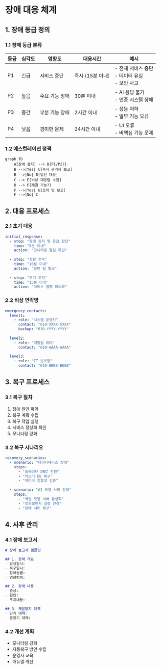 # 장애 대응 체계

## 1. 장애 등급 정의

### 1.1 장애 등급 분류
| 등급 | 심각도 | 영향도 | 대응시간 | 예시 |
|-----|--------|--------|----------|------|
| P1 | 긴급 | 서비스 중단 | 즉시 (15분 이내) | - 전체 서비스 중단<br>- 데이터 유실<br>- 보안 사고 |
| P2 | 높음 | 주요 기능 장애 | 30분 이내 | - AI 응답 불가<br>- 인증 시스템 장애 |
| P3 | 중간 | 부분 기능 장애 | 2시간 이내 | - 성능 저하<br>- 일부 기능 오류 |
| P4 | 낮음 | 경미한 문제 | 24시간 이내 | - UI 오류<br>- 비핵심 기능 문제 |

### 1.2 에스컬레이션 정책
```mermaid
graph TD
    A[장애 감지] --> B{P1/P2?}
    B -->|Yes| C[즉시 관리자 보고]
    B -->|No| D[일선 대응]
    C --> E[비상 대응팀 소집]
    D --> F{해결 가능?}
    F -->|Yes| G[조치 및 보고]
    F -->|No| C
```

## 2. 대응 프로세스

### 2.1 초기 대응
```yaml
initial_response:
  - step: "장애 감지 및 등급 판단"
    time: "5분 이내"
    action: "모니터링 알림 확인"
    
  - step: "상황 전파"
    time: "10분 이내"
    action: "관련 팀 통보"
    
  - step: "초기 조치"
    time: "15분 이내"
    action: "서비스 영향 최소화"
```

### 2.2 비상 연락망
```yaml
emergency_contacts:
  level1:
    - role: "시스템 운영자"
      contact: "010-XXXX-XXXX"
      backup: "010-YYYY-YYYY"
      
  level2:
    - role: "개발팀 리더"
      contact: "010-AAAA-AAAA"
      
  level3:
    - role: "IT 본부장"
      contact: "010-BBBB-BBBB"
```

## 3. 복구 프로세스

### 3.1 복구 절차
1. 장애 원인 파악
2. 복구 계획 수립
3. 복구 작업 실행
4. 서비스 정상화 확인
5. 모니터링 강화

### 3.2 복구 시나리오
```yaml
recovery_scenarios:
  - scenario: "데이터베이스 장애"
    steps:
      - "슬레이브 DB로 전환"
      - "마스터 DB 복구"
      - "데이터 정합성 검증"
      
  - scenario: "AI 모델 서버 장애"
    steps:
      - "백업 모델 서버 활성화"
      - "로드밸런서 설정 변경"
      - "장애 서버 복구"
```

## 4. 사후 관리

### 4.1 장애 보고서
```markdown
# 장애 보고서 템플릿

## 1. 장애 개요
- 발생일시:
- 복구일시:
- 장애등급:
- 영향범위:

## 2. 장애 내용
- 증상:
- 원인:
- 조치내용:

## 3. 재발방지 대책
- 단기 대책:
- 중장기 대책:
```

### 4.2 개선 계획
- 모니터링 강화
- 자동복구 방안 수립
- 운영자 교육
- 매뉴얼 개선 